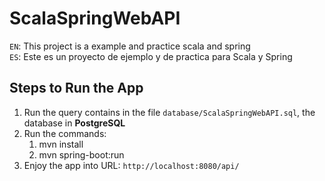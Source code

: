 # ScalaSpringWebAPI
`EN`: This project is a example and practice scala and spring<br/>
`ES`: Este es un proyecto de ejemplo y de practica para Scala y Spring

## Steps to Run the App
1. Run the query contains in the file `database/ScalaSpringWebAPI.sql`, the database in __PostgreSQL__
2. Run the commands:
    1. mvn install
    2. mvn spring-boot:run
3. Enjoy the app into URL: `http://localhost:8080/api/`
